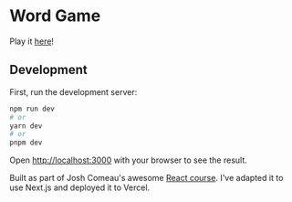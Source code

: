# Word Game

Play it [here](word-game-pg04dz1uo-henrydashwood.vercel.app)!

## Development

First, run the development server:

```bash
npm run dev
# or
yarn dev
# or
pnpm dev
```

Open [http://localhost:3000](http://localhost:3000) with your browser to see the result.

Built as part of Josh Comeau's awesome [React course](https://courses.joshwcomeau.com/joy-of-react). I've adapted it to use Next.js and deployed it to Vercel.
